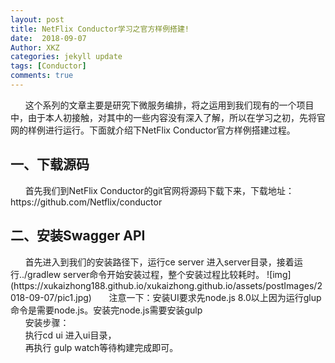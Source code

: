 ```yaml
---
layout: post
title: NetFlix Conductor学习之官方样例搭建!
date:  2018-09-07
Author: XKZ
categories: jekyll update
tags: [Conductor]
comments: true
---
```

&nbsp;&nbsp;&nbsp;&nbsp;&nbsp;&nbsp;这个系列的文章主要是研究下微服务编排，将之运用到我们现有的一个项目中，由于本人初接触，对其中的一些内容没有深入了解，所以在学习之初，先将官网的样例进行运行。下面就介绍下NetFlix Conductor官方样例搭建过程。
<h2>一、下载源码</h2>
&nbsp;&nbsp;&nbsp;&nbsp;&nbsp;&nbsp;首先我们到NetFlix Conductor的git官网将源码下载下来，下载地址：https://github.com/Netflix/conductor
<h2>二、安装Swagger API</h2>
&nbsp;&nbsp;&nbsp;&nbsp;&nbsp;&nbsp;首先进入到我们的安装路径下，运行ce server 进入server目录，接着运行../gradlew server命令开始安装过程，整个安装过程比较耗时。
![img](https://xukaizhong188.github.io/xukaizhong.github.io/assets/postImages/2018-09-07/pic1.jpg)
&nbsp;&nbsp;&nbsp;&nbsp;&nbsp;&nbsp;注意一下：安装UI要求先node.js 8.0以上因为运行glup命令是需要node.js。安装完node.js需要安装gulp
<br>&nbsp;&nbsp;&nbsp;&nbsp;&nbsp;&nbsp;安装步骤：
<br>&nbsp;&nbsp;&nbsp;&nbsp;&nbsp;&nbsp;执行cd ui 进入ui目录，
<br>&nbsp;&nbsp;&nbsp;&nbsp;&nbsp;&nbsp;再执行 gulp watch等待构建完成即可。


